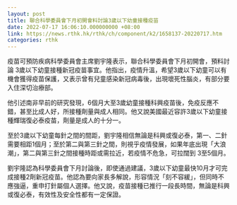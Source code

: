 ```yaml
---
layout: post
title: 聯合科學委員會下月初開會料討論3歲以下幼童接種疫苗
date: 2022-07-17 16:06:10.000000000 +08:00
link: https://news.rthk.hk/rthk/ch/component/k2/1658137-20220717.htm
categories: rthk
---
```


疫苗可預防疾病科學委員會主席劉宇隆表示，聯合科學委員會下月初開會，預料討論 3歲以下幼童接種新冠疫苗事宜。他指出，疫情升溫，希望3歲以下幼童可以有機會獲得疫苗保護，又表示曾有兒童感染新冠病毒後，出現壞死性腦炎，有部分要入住深切治療部。

他引述南非早前的研究發現，6個月大至3歲幼童接種科興疫苗後，免疫反應不錯，甚至比成人好，所接種劑量與成人相同。他又說美國最近容許3歲以下幼童接種輝瑞復必泰疫苗，劑量是成人的十分一。

至於3歲以下幼童每針之間的間距，劉宇隆相信無論是科興或復必泰，第一、二針需要相距1個月；至於第二與第三針之間，則視乎疫情發展，如果年底出現「大浪潮」，第二與第三針之間接種時距或需拉近，若疫情不危急，可拉闊到 3至5個月。

劉宇隆認為科學委員會下月討論後，即使通過建議，3歲以下幼童最快10月才可完成接種2劑新冠疫苗。他認為要向家長多解說，形容情況「刻不容緩」，但同時不應強逼，重申打針屬個人選擇。他又說，疫苗接種已推行一段長時間，無論是科興或復必泰，有效性及安全性都有一定保證。

